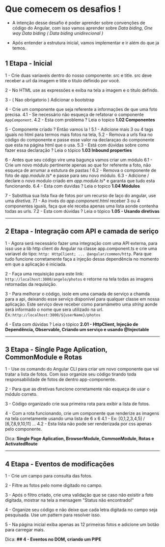 # Que comecem os desafios !
  * A intenção desse desafio é poder aprender sobre convenções de código do Angular, com isso vamos aprender sobre *Data biding*, *One way Data biding ( Data biding unidirecional )*

  * Após entender a estrutura inicial, vamos implementar e ir além do que ja temos.
    
 ## **1 Etapa - Inicial**

  1 - Crie duas variaveis dentro do nosso componente: src e title. src deve receber a url da imagem e title o titulo definido por você.
    
  2 - No HTML use as expressões e exiba na tela a imagem e o titulo defindo.
    
  3 - ( Nao obrigatorio ) Adicionar o bootstrap
    
  4 - Crie um componente que seja referente a informações de que uma foto precisa.
    4.1 - Se necessário não esqueça de refatorar o componente ```AppComponent```.
    4.2 - Esta com problema ? Leia o topico **1.02 Componentes**
    
  5 - Componente criado ? Então vamos la ! 
    5.1 - Adicione mais 3 ou 4 tags iguais no html para termos mais fotos na tela, 
    5.2 - Remova a urls fixa no código do componente e passe esse valor na declaraçao do componente que esta na página html que o usa.
    5.3 - Está com dúvidas sobre como fazer essa declaração ? Leia o tópico **1.03 Inbound properties**
    
  6 - Antes que seu código vire uma bagunça vamos criar um módulo
    6.1 - Crie um novo módulo pertinente apenas ao que for referente a foto, não esqueça de arrumar a estutura de pastas !
    6.2 - Remova o componente de foto de *app.module.ts** e passe para seu novo módulo.
    6.3 - Adicione / declare o novo modulo criado em *app.module.ts** e garanta que tudo esta funcionando.
    6.4 - Esta com duvidas ? Leia o topico **1.04 Módulos**
    
  7 - Substitua sua lista fixa de fotos por um recurso de laço do angular, use uma *diretiva*.
    7.1 - Ao invés do *app.component.html* receber 3 ou 4 componentes iguais, faça que ele receba apenas uma lista aonde contenha todas as urls.
    7.2 - Esta com  dúvidas ? Leia o tópico **1.05 - Usando diretivas** 

---

 ## **2 Etapa - Integração com API e camada de seriço**

  1 - Agora será necessário fazer uma integração com uma API externa, para isso use a lib http client do Angular na classe app.component.ts e crie uma variavel do tipo: ```http: HttpClient; ... @angular/common/http```. Para que tudo funcione corretamente faça a injeção dessa dependência no momento em que a aplicação é iniciada.

  2 - Faça uma requisição para este link: ```http://localhost:3000/angelo/photos``` e retorne na tela todas as imagens retornadas da requisição. 

  3 - Para melhorar o código, isole em uma camada de serviço a chamda para a api, deixando esse serviço disponível para qualquer classe em nossa aplicação. Este serviço deve receber como paramâmetro uma *string* aonde será informado o nome que sera utilizado na url. *Ex*.:```http://localhost:3000/${userName}/photos```

  4 - Esta com dúvidas ? Leia o tópico **2.01 - HttpClient, Injeção de Dependência, Observable, Criando um serviço e usando @Injectable**

---

 ## **3 Etapa - Single Page Aplication, CommonModule e Rotas**

  1 - Use os comando do Angular CLI para criar um novo componente que vai tratar a lista de fotos. Com isso organize seu código tirando toda responsabilidade de fotos de dentro app-componente.
    
  2 - Para que as diretivas funcione corretamente não esqueça de usar o módulo correto.

  3 - Código organizado crie sua primeira rota para exibir a lista de fotos.

  4 - Com a rota funcionando, crie um componente que renderize as imagens na tela corretamente usando uma lista de 6 x 6 
    4.1 - Ex: [0,1,2,3,4,5] / [6,7,8,9,10,11] ...
    4.2 - Esta lista não pode ser renderizada por css apenas pelo componente.

  Dica: **Single Page Aplication, BrowserModule, CommonModule, Rotas e ActivatedRoute**

--- 

 ## **4 Etapa - Eventos de modificações**
  1 - Crie um campo para consulta das fotos.
  
  2 - Filtre as fotos pelo nome digitado no campo.
  
  3 - Após o filtro criado, crie uma validação que se caso não exisitir a foto digitada, mostrar na tela a mensagem "Status não encontrado!"
  
  4 - Organize seu código e não deixe que cada letra digitada no campo seja pesquisada. Use um pattern para resolver isso.
  
  5 - Na página inicial exiba apenas as 12 primeiras fotos e adicione um botão para carregar mais.

  Dica: **## 4 - Eventos no DOM, criando um PIPE**


